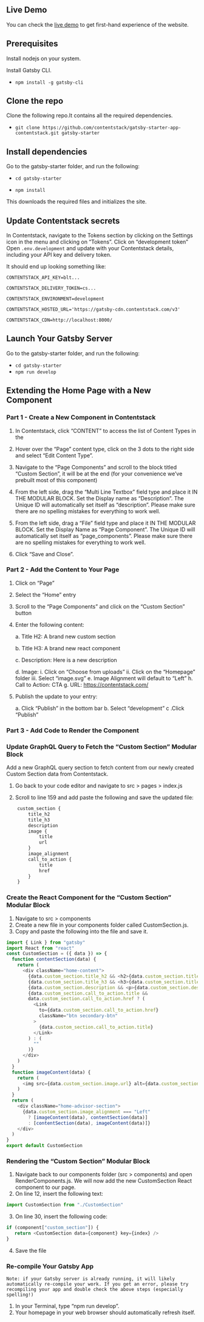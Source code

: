 ## Live Demo

You can check the [live demo](https://gatsby-starter-app-contentstack.vercel.app/) to get first-hand experience of the website.

## Prerequisites

Install nodejs on your system.

Install Gatsby CLI.

- `npm install -g gatsby-cli`


## Clone the repo

Clone the following repo.It contains all the required dependencies.

- `git clone https://github.com/contentstack/gatsby-starter-app-contentstack.git gatsby-starter`

## Install dependencies
Go to the gatsby-starter folder, and run the following:

- `cd gatsby-starter`

- `npm install`

This downloads the required files and initializes the site.

## Update Contentstack secrets

In Contentstack, navigate to the Tokens section by clicking on the Settings icon in the menu and clicking on “Tokens”. Click on “development token”
Open `.env.development` and update with your Contentstack details, including your API key and delivery token.

It should end up looking something like:

`CONTENTSTACK_API_KEY=blt...`

`CONTENTSTACK_DELIVERY_TOKEN=cs...`

`CONTENTSTACK_ENVIRONMENT=development`

`CONTENTSTACK_HOSTED_URL='https://gatsby-cdn.contentstack.com/v3'`

`CONTENTSTACK_CDN=http://localhost:8000/`

## Launch Your Gatsby Server

Go to the gatsby-starter folder, and run the following:

- `cd gatsby-starter`
- `npm run develop` 

## Extending the Home Page with a New Component

### Part 1 - Create a New Component in Contentstack

1. In Contentstack, click “CONTENT” to access the list of Content Types in the

2. Hover over the “Page” content type, click on the 3 dots to the right side and select “Edit Content Type”.

3. Navigate to the “Page Components” and scroll to the block titled “Custom Section”, it will be at the end (for your convenience we’ve prebuilt most of this component)

4. From the left side, drag the “Multi Line Textbox” field type and place it IN THE MODULAR BLOCK. Set the Display name as “Description”. The Unique ID will automatically set itself as “description”. Please make sure there are no spelling mistakes for everything to work well.

5. From the left side, drag a “File” field type and place it IN THE MODULAR BLOCK. Set the Display Name as “Page Component”. The Unique ID will automatically set itself as “page_components”. Please make sure there are no spelling mistakes for everything to work well.

6. Click “Save and Close”.

### Part 2 - Add the Content to Your Page

1. Click on “Page”

2. Select the “Home” entry

3. Scroll to the “Page Components” and click on the “Custom Section” button

4. Enter the following content:

    a. Title H2: A brand new custom section

    b. Title H3: A brand new react component

    c. Description: Here is a new description

    d. Image: 
        i. Click on “Choose from uploads”
        ii. Click on the “Homepage” folder
        iii. Select “image.svg”
        e. Image Alignment will default to “Left”
        h. Call to Action: CTA
        g. URL: https://contentstack.com/ 

5. Publish the update to your entry:

    a. Click “Publish” in the bottom bar
    b. Select “development”
    c .Click “Publish”

### Part 3 - Add Code to Render the Component

### Update GraphQL Query to Fetch the “Custom Section” Modular Block

Add a new GraphQL query section to fetch content from our newly created Custom Section data from Contentstack.

1. Go back to your code editor and navigate to src > pages > index.js

2. Scroll to line 159 and add paste the following and save the updated file:

```javascript
    custom_section {
        title_h2
        title_h3
        description
        image {
            title
            url
        }
        image_alignment
        call_to_action {
            title
            href
        }
    } 
```



### Create the React Component for the “Custom Section” Modular Block
 1. Navigate to src > components
 2. Create a new file in your components folder called CustomSection.js.
 3. Copy and paste the following into the file and save it.

``` javascript
import { Link } from "gatsby"
import React from "react"
const CustomSection = ({ data }) => {
  function contentSection(data) {
    return (
      <div className="home-content">
        {data.custom_section.title_h2 && <h2>{data.custom_section.title_h2}</h2>}
        {data.custom_section.title_h3 && <h3>{data.custom_section.title_h3}</h3>}
        {data.custom_section.description && <p>{data.custom_section.description}</p>}
        {data.custom_section.call_to_action.title &&
        data.custom_section.call_to_action.href ? (
          <Link
            to={data.custom_section.call_to_action.href}
            className="btn secondary-btn"
          >
            {data.custom_section.call_to_action.title}
          </Link>
        ) : (
          ""
        )}
      </div>
    )
  }
  function imageContent(data) {
    return (
      <img src={data.custom_section.image.url} alt={data.custom_section.image.filename} />
    )
  }
  return (
    <div className="home-advisor-section">
      {data.custom_section.image_alignment === "Left"
        ? [imageContent(data), contentSection(data)]
        : [contentSection(data), imageContent(data)]}
    </div>
  )
}
export default CustomSection
```

### Rendering the “Custom Section” Modular Block

1. Navigate back to our components folder (src > components) and open RenderComponents.js. We will now add the new CustomSection React component to our page.
2. On line 12, insert the following text: 	
```javascript
import CustomSection from "./CustomSection"
```
3. On line 30, insert the following code:

```javascript 
if (component["custom_section"]) {
   return <CustomSection data={component} key={index} />
}
```

4. Save the file

### Re-compile Your Gatsby App

`Note: if your Gatsby server is already running, it will likely automatically re-compile your work. If you get an error, please try recompiling your app and double check the above steps (especially spelling!)`

1. In your Terminal, type “npm run develop”.
2. Your homepage in your web browser should automatically refresh itself.
